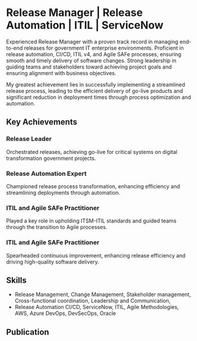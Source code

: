 # Release Manager | Release Automation | ITIL | ServiceNow
Experienced Release Manager with a proven track record in managing end-to-end releases for government IT enterprise environments. Proficient in release automation, CI/CD, ITIL v4, and Agile SAFe processes, ensuring smooth and timely delivery of software changes. Strong leadership in guiding teams and stakeholders toward achieving project goals and ensuring alignment with business objectives. 

My greatest achievement lies in successfully implementing a streamlined release process, leading to the efficient delivery of go-live products and significant reduction in deployment times through process optimization and automation.
## Key Achievements
### Release Leader
Orchestrated releases, achieving go-live for critical systems on digital transformation government projects.
### Release Automation Expert
Championed release process transformation, enhancing efficiency and streamlining deployments through automation.
### ITIL and Agile SAFe Practitioner
Played a key role in upholding ITSM-ITIL standards and guided teams through the transition to Agile processes.
### ITIL and Agile SAFe Practitioner
Spearheaded continuous improvement, enhancing release efficiency and driving high-quality software delivery.
## Skills
- Release Management, Change Management, Stakeholder management, Cross-functional coordination, Leadership and Communication,
- Release Automation CI/CD, ServiceNow, ITIL, Agile Methodologies, AWS, Azure DevOps, DevSecOps, Oracle

## Publication
<object data="/assets/pub/Release Management History.pdf" width="1000" height="1000" type='application/pdf'/>
